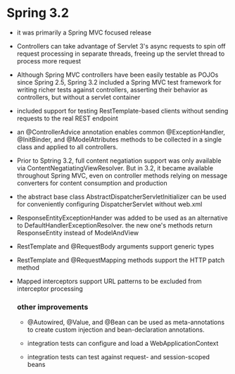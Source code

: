 # Spring 3.2

- it was primarily a Spring MVC focused release

- Controllers can take advantage of Servlet 3's async requests to spin off
  request processing in separate threads, freeing up the servlet thread to process more request

- Although Spring MVC controllers have been easily testable as POJOs since
  Spring 2.5, Spring 3.2 included a Spring MVC test framework for writing richer
  tests against controllers, asserting their behavior as controllers, but without a servlet container

- included support for testing RestTemplate-based clients without sending
  requests to the real REST endpoint

- an @ControllerAdvice annotation enables common @ExceptionHandler, @InitBinder,
  and @ModelAttributes methods to be collected in a single class and applied to all controllers.

- Prior to Sptring 3.2, full content negatiation support was only available via
  ContentNegatiatingViewResolver. But in 3.2, it became available throughout
  Spring MVC, even on controller methods relying on message converters for
  content consumption and production

- the abstract base class AbstractDispatcherServletInitializer can be used for
  conveniently configuring DispatcherServlet without web.xml

- ResponseEntityExceptionHander was added to be used as an alternative to
  DefaultHandlerExceptionResolver. the new one's methods return
  ResponseEntity<Object> instead of ModelAndView

- RestTemplate and @RequestBody arguments support generic types

- RestTemplate and @RequestMapping methods support the HTTP patch method

- Mapped interceptors support URL patterns to be excluded from interceptor processing

### other improvements

- @Autowired, @Value, and @Bean can be used as meta-annotations to create custom
  injection and bean-declaration annotations.

- integration tests can configure and load a WebApplicationContext

- integration tests can test against request- and session-scoped beans
